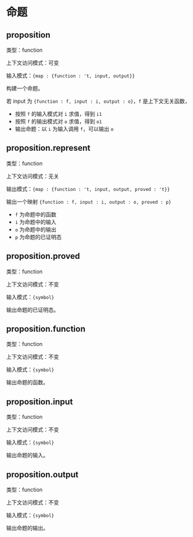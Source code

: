 # 命题

## proposition

类型：function

上下文访问模式：可变

输入模式：`{map : {function : 't, input, output}}`

构建一个命题。

若 input 为 `{function : f, input : i, output : o}`，`f` 是上下文无关函数，

- 按照 `f` 的输入模式对 `i` 求值，得到 `i1`
- 按照 `f` 的输出模式对 `o` 求值，得到 `o1`
- 输出命题：以 `i` 为输入调用 `f`，可以输出 `o`

## proposition.represent

类型：function

上下文访问模式：无关

输出模式：`{map : {function : 't, input, output, proved : 't}}`

输出一个映射 `{function : f, input : i, output : o, proved : p}`

- `f` 为命题中的函数
- `i` 为命题中的输入
- `o` 为命题中的输出
- `p` 为命题的已证明态

## proposition.proved

类型：function

上下文访问模式：不变

输入模式：`{symbol}`

输出命题的已证明态。

## proposition.function

类型：function

上下文访问模式：不变

输入模式：`{symbol}`

输出命题的函数。

## proposition.input

类型：function

上下文访问模式：不变

输入模式：`{symbol}`

输出命题的输入。

## proposition.output

类型：function

上下文访问模式：不变

输入模式：`{symbol}`

输出命题的输出。
